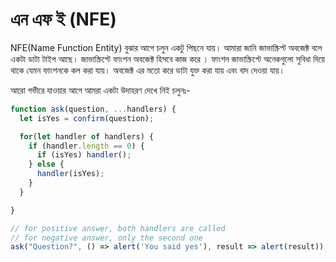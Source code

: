# এন এফ ই (NFE)

NFE(Name Function Entity) বুঝার আগে চলুন একটু পিছনে যায়। আমারা জানি জাভাস্ক্রিপ্ট অবজেক্ট বলে একটা ডাটা টাইপ আছে। জাভাস্ক্রিপ্টে ফাংশন অবজেক্ট হিসবে কাজ করে । ফাংশন জাভাস্ক্রিপ্টে অনেকগুলো সুবিধা দিয়ে থাকে যেমন ফাংশনকে কল করা যায়। অবজেক্ট এর মতো করে ডাটা যুক্ত করা যায় এবং বাদ দেওয়া যায়।&#x20;

আরো গভীরে যাওয়ার আগে আমরা একটা উদাহরণ দেখে নিই চলুনঃ-

```javascript
function ask(question, ...handlers) {
  let isYes = confirm(question);

  for(let handler of handlers) {
    if (handler.length == 0) {
      if (isYes) handler();
    } else {
      handler(isYes);
    }
  }

}

// for positive answer, both handlers are called
// for negative answer, only the second one
ask("Question?", () => alert('You said yes'), result => alert(result));
```
